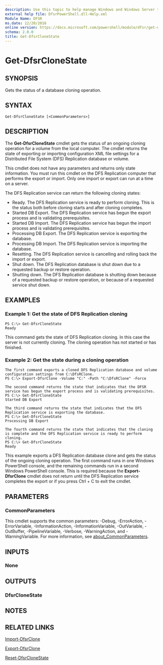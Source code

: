 ```yaml
---
description: Use this topic to help manage Windows and Windows Server technologies with Windows PowerShell.
external help file: DfsrPowerShell.dll-Help.xml
Module Name: DFSR
ms.date: 12/20/2016
online version: https://docs.microsoft.com/powershell/module/dfsr/get-dfsrclonestate?view=windowsserver2019-ps&wt.mc_id=ps-gethelp
schema: 2.0.0
title: Get-DfsrCloneState
---
```


# Get-DfsrCloneState

## SYNOPSIS
Gets the status of a database cloning operation.

## SYNTAX

```
Get-DfsrCloneState [<CommonParameters>]
```

## DESCRIPTION
The **Get-DfsrCloneState** cmdlet gets the status of an ongoing cloning operation for a volume from the local computer.
The cmdlet returns the state of exporting or importing configuration XML file settings for a Distributed File System (DFS) Replication database or volume.

This cmdlet does not have any parameters and returns only state information.
You must run this cmdlet on the DFS Replication computer that performs the export or import.
Only one import or export can run at a time on a server.

The DFS Replication service can return the following cloning states:

- Ready. The DFS Replication service is ready to perform cloning. This is the status both before cloning starts and after cloning completes.
- Started DB Export. The DFS Replication service has begun the export process and is validating prerequisites.
- Started DB Import. The DFS Replication service has begun the import process and is validating prerequisites. 
- Processing DB Export. The DFS Replication service is exporting the database. 
- Processing DB Import. The DFS Replication service is importing the database. 
- Resetting. The DFS Replication service is cancelling and rolling back the import or export. 
- Shut down. The DFS Replication database is shut down due to a requested backup or restore operation.
- Shutting down. The DFS Replication database is shutting down because of a requested backup or restore operation, or because of a requested service shut down.

## EXAMPLES

### Example 1: Get the state of DFS Replication cloning
```
PS C:\> Get-DfsrCloneState
Ready
```

This command gets the state of DFS Replication cloning.
In this case the server is not currently cloning.
The cloning operation has not started or has finished.

### Example 2: Get the state during a cloning operation
```
The first command exports a cloned DFS Replication database and volume configuration settings from C:\DfsRClone.
PS C:\> Export-DfsrClone -Volume "C:" -Path "C:\DfsRClone" -Force

The second command returns the state that indicates that the DFSR service has begun the export process and is validating prerequisites.
PS C:\> Get-DfsrCloneState
Started DB Export

The third command returns the state that indicates that the DFS Replication service is exporting the database.
PS C:\> Get-DfsrCloneState
Processing DB Export

The fourth command returns the state that indicates that the cloning is complete and the DFS Replication service is ready to perform cloning.
PS C:\> Get-DfsrCloneState
Ready
```

This example exports a DFS Replication database clone and gets the status of the ongoing cloning operation.
The first command runs in one Windows PowerShell console, and the remaining commands run in a second Windows PowerShell console.
This is required because the **Export-DfsrClone** cmdlet does not return until the DFS Replication service completes the export or if you press Ctrl + C to exit the cmdlet.

## PARAMETERS

### CommonParameters
This cmdlet supports the common parameters: -Debug, -ErrorAction, -ErrorVariable, -InformationAction, -InformationVariable, -OutVariable, -OutBuffer, -PipelineVariable, -Verbose, -WarningAction, and -WarningVariable. For more information, see [about_CommonParameters](https://go.microsoft.com/fwlink/?LinkID=113216).

## INPUTS

### None

## OUTPUTS

### DfsrCloneState

## NOTES

## RELATED LINKS

[Import-DfsrClone](./Import-DfsrClone.md)

[Export-DfsrClone](./Export-DfsrClone.md)

[Reset-DfsrCloneState](./Reset-DfsrCloneState.md)

